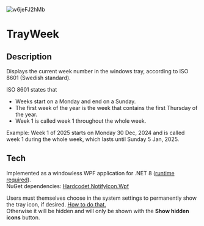 ![w6jeFJ2hMb](https://github.com/user-attachments/assets/87db362c-4b45-4a0f-81f9-787ae8bd46e9)

TrayWeek
========

Description
-----------

Displays the current week number in the windows tray, according to ISO 8601 (Swedish standard).

ISO 8601 states that 

* Weeks start on a Monday and end on a Sunday.
* The first week of the year is the week that contains the first Thursday of the year. 
* Week 1 is called week 1 throughout the whole week.

Example: Week 1 of 2025 starts on Monday 30 Dec, 2024 and is called week 1 during the whole week, which lasts until Sunday 5 Jan, 2025.


Tech
----

Implemented as a windowless WPF application for .NET 8 ([runtime required](https://dotnet.microsoft.com/en-us/download/dotnet/8.0)).  
NuGet dependencies: [Hardcodet.NotifyIcon.Wpf](https://github.com/hardcodet/wpf-notifyicon)

Users must themselves choose in the system settings to permanently show the tray icon, if desired. [How to do that.](https://support.microsoft.com/en-us/windows/customize-the-taskbar-notification-area-e159e8d2-9ac5-b2bd-61c5-bb63c1d437c3)  
Otherwise it will be hidden and will only be shown with the **Show hidden icons** button.
